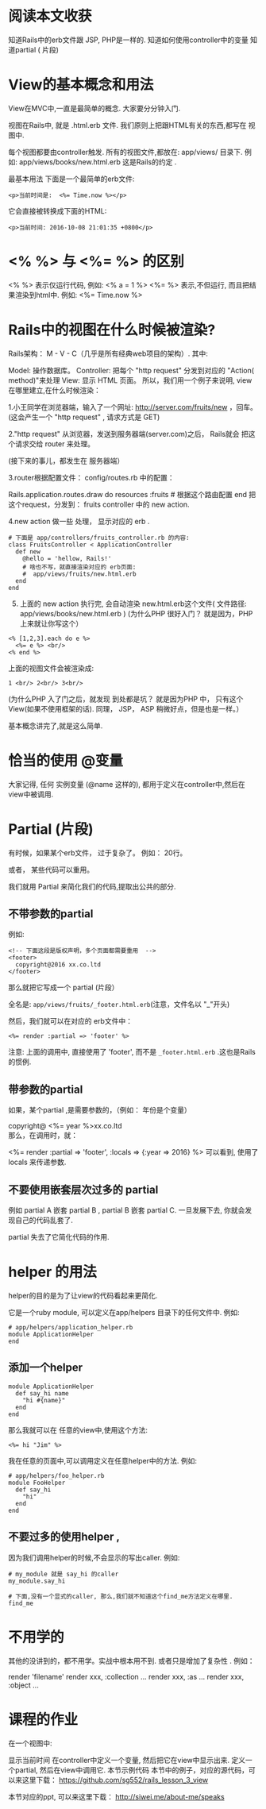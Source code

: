 # 阅读本文收获

知道Rails中的erb文件跟 JSP, PHP是一样的.
知道如何使用controller中的变量
知道partial ( 片段)

# View的基本概念和用法

View在MVC中,一直是最简单的概念. 大家要分分钟入门.

视图在Rails中, 就是 .html.erb 文件. 我们原则上把跟HTML有关的东西,都写在 视图中.

每个视图都要由controller触发. 所有的视图文件,都放在: app/views/ 目录下. 例如: app/views/books/new.html.erb 这是Rails的约定 .

最基本用法
下面是一个最简单的erb文件:

```
<p>当前时间是:  <%= Time.now %></p>
```
它会直接被转换成下面的HTML:

```
<p>当前时间: 2016-10-08 21:01:35 +0800</p>
```
# <% %> 与 <%= %> 的区别

<% %> 表示仅运行代码, 例如: <% a = 1 %>
<%= %> 表示,不但运行, 而且把结果渲染到html中. 例如: <%= Time.now %>

# Rails中的视图在什么时候被渲染?

Rails架构： M - V - C（几乎是所有经典web项目的架构）. 其中:

Model: 操作数据库。
Controller: 把每个 "http request" 分发到对应的 "Action( method)"来处理
View: 显示 HTML 页面。
所以，我们用一个例子来说明, view在哪里建立,在什么时候渲染：

1.小王同学在浏览器端，输入了一个网址: http://server.com/fruits/new ，回车。(这会产生一个 "http request" , 请求方式是 GET)

2."http request" 从浏览器，发送到服务器端(server.com)之后，
Rails就会 把这个请求交给 router 来处理。

(接下来的事儿，都发生在 服务器端）

3.router根据配置文件： config/routes.rb 中的配置：


Rails.application.routes.draw do
  resources :fruits # 根据这个路由配置
end
把这个request，分发到： fruits controller 中的 new action.

4.new action 做一些 处理， 显示对应的 erb .

```
# 下面是 app/controllers/fruits_controller.rb 的内容:
class FruitsController < ApplicationController
  def new
    @hello = 'hellow, Rails!'
    # 啥也不写，就直接渲染对应的 erb页面:
    #  app/views/fruits/new.html.erb
  end
end
```

5. 上面的 new action 执行完, 会自动渲染 new.html.erb这个文件( 文件路径: app/views/books/new.html.erb )
(为什么PHP 很好入门？ 就是因为，PHP 上来就让你写这个）

```
<% [1,2,3].each do e %>
  <%= e %> <br/>
<% end %>
```

上面的视图文件会被渲染成:

```
1 <br/> 2<br/> 3<br/>
```
(为什么PHP 入了门之后，就发现 到处都是坑？ 就是因为PHP
中， 只有这个View(如果不使用框架的话).
同理， JSP， ASP 稍微好点，但是也是一样。）

基本概念讲完了,就是这么简单.

# 恰当的使用 @变量
大家记得, 任何 实例变量 (@name 这样的), 都用于定义在controller中,然后在 view中被调用.

# Partial (片段)
有时候，如果某个erb文件， 过于复杂了。 例如： 20行。

或者， 某些代码可以重用。

我们就用 Partial 来简化我们的代码,提取出公共的部分.

## 不带参数的partial
例如:


```
<!-- 下面这段是版权声明，多个页面都需要重用  -->
<footer>
  copyright@2016 xx.co.ltd
</footer>
```
那么就把它写成一个 partial (片段）

全名是: `app/views/fruits/_footer.html.erb`(注意，文件名以 "_"开头)

然后，我们就可以在对应的 erb文件中：


```
<%= render :partial => 'footer' %>
```
注意: 上面的调用中, 直接使用了 'footer', 而不是 `_footer.html.erb` .这也是Rails的惯例.

## 带参数的partial
如果，某个partial ,是需要参数的，（例如： 年份是个变量）


<!-- 下面这段是版权声明，多个页面都需要重用  -->
<footer>
  copyright@ <%= year %>xx.co.ltd
</footer>
那么，在调用时，就：


<%= render :partial => 'footer', :locals => {:year => 2016} %>
可以看到, 使用了 locals 来传递参数.

## 不要使用嵌套层次过多的 partial

例如 partial A 嵌套 partial B , partial B 嵌套 partial C. 一旦发展下去,
你就会发现自己的代码乱套了.

partial 失去了它简化代码的作用.

# helper 的用法

helper的目的是为了让view的代码看起来更简化.

它是一个ruby module, 可以定义在app/helpers 目录下的任何文件中. 例如:

```
# app/helpers/application_helper.rb
module ApplicationHelper
end
```

## 添加一个helper

```
module ApplicationHelper
  def say_hi name
    "hi #{name}"
  end
end
```

那么我就可以在 任意的view中,使用这个方法:

```
<%= hi "Jim" %>
```

我在任意的页面中,可以调用定义在任意helper中的方法. 例如:


```
# app/helpers/foo_helper.rb
module FooHelper
  def say_hi
    "hi"
  end
end
```

## 不要过多的使用helper ,

因为我们调用helper的时候,不会显示的写出caller. 例如:

```
# my_module 就是 say_hi 的caller
my_module.say_hi

# 下面,没有一个显式的caller, 那么,我们就不知道这个find_me方法定义在哪里.
find_me

```



# 不用学的
其他的没讲到的，都不用学。实战中根本用不到. 或者只是增加了复杂性 . 例如：


render 'filename'
render xxx,  :collection ...
render xxx,  :as ...
render xxx,  :object ...

# 课程的作业
在一个视图中:

显示当前时间
在controller中定义一个变量, 然后把它在view中显示出来.
定义一个partial, 然后在view中调用它.
本节示例代码
本节中的例子，对应的源代码，可以来这里下载： https://github.com/sg552/rails_lesson_3_view

本节对应的ppt, 可以来这里下载： http://siwei.me/about-me/speaks
